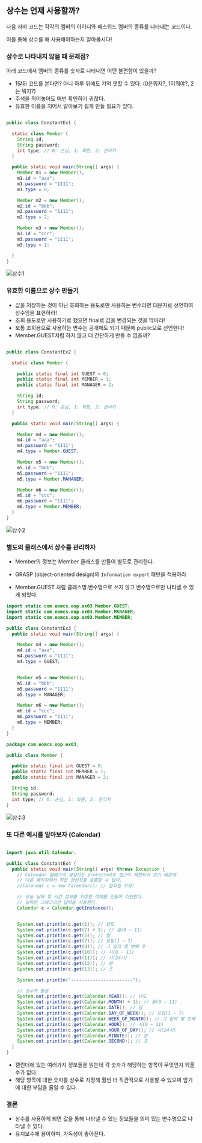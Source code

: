## 상수는 언제 사용할까?

다음 자바 코드는 각각의 멤버의 아이디와 패스워드 멤버의 종류를 나타내는 코드이다.

이를 통해 상수를 왜 사용해야하는지 알아봅시다!

### 상수로 나타내지 않을 때 문제점?

아래 코드에서 멤버의 종류를 숫자로 나타내면 어떤 불편함이 있을까?

- 1달뒤 코드를 본다면? 아니 하루 뒤에도 기억 못할 수 있다. (0은뭐지?, 1이뭐야?, 2는 뭐지?)
- 주석을 적어놓아도 매번 확인하기 귀찮다.
- 유효한 이름을 지어서 알아보기 쉽게 만들 필요가 있다.

```java

public class ConstantEx1 {

  static class Member {
    String id;
    String password;
    int type; // 0: 손님, 1: 회원, 2: 관리자
  }

  public static void main(String[] args) {
    Member m1 = new Member();
    m1.id = "aaa";
    m1.password = "1111";
    m1.type = 0;

    Member m2 = new Member();
    m2.id = "bbb";
    m2.password = "1111";
    m2.type = 2;

    Member m3 = new Member();
    m3.id = "ccc";
    m3.password = "1111";
    m3.type = 1;

  }
}
```

![상수1](https://user-images.githubusercontent.com/86590036/127098470-0eda7dcf-e799-4b94-9377-c59b943585a7.jpg)

### 유효한 이름으로 상수 만들기

- 값을 저장하는 것이 아닌 조회하는 용도로만 사용하는 변수라면 대문자로 선언하여 상수임을 표현하라!
- 조회 용도로만 사용하기로 했으면 final로 값을 변경되는 것을 막아라!
- 보통 조회용으로 사용하는 변수는 공개해도 되기 때문에 public으로 선언한다!
- Member.GUEST처럼 하지 않고 더 간단하게 만들 수 없을까?

```java

public class ConstantEx2 {

  static class Member {

    public static final int GUEST = 0;
    public static final int MEMBER = 1;
    public static final int MANAGER = 2;

    String id;
    String password;
    int type; // 0: 손님, 1: 회원, 2: 관리자
  }

  public static void main(String[] args) {

    Member m4 = new Member();
    m4.id = "aaa";
    m4.password = "1111";
    m4.type = Member.GUEST;

    Member m5 = new Member();
    m5.id = "bbb";
    m5.password = "1111";
    m5.type = Member.MANAGER;

    Member m6 = new Member();
    m6.id = "ccc";
    m6.password = "1111";
    m6.type = Member.MEMBER;
  }
}
```

![상수2](https://user-images.githubusercontent.com/86590036/127098484-f4e03566-28f9-47f3-b841-7402ca175757.jpg)

### 별도의 클래스에서 상수를 관리하자

- Member의 정보는 Member 클래스를 만들어 별도로 관리한다.
- GRASP (object-oriented design)의 `Information expert` 패턴을 적용하라

- Member.GUEST 처럼 클래스명.변수명으로 쓰지 않고 변수명으로만 나타낼 수 있게 되었다.

```java
import static com.eomcs.oop.ex03.Member.GUEST;
import static com.eomcs.oop.ex03.Member.MANAGER;
import static com.eomcs.oop.ex03.Member.MEMBER;

public class ConstantEx3 {
  public static void main(String[] args) {

    Member m4 = new Member();
    m4.id = "aaa";
    m4.password = "1111";
    m4.type = GUEST;


    Member m5 = new Member();
    m5.id = "bbb";
    m5.password = "1111";
    m5.type = MANAGER;

    Member m6 = new Member();
    m6.id = "ccc";
    m6.password = "1111";
    m6.type = MEMBER;
  }
}

```

```java
package com.eomcs.oop.ex03;

public class Member {

  public static final int GUEST = 0;
  public static final int MEMBER = 1;
  public static final int MANAGER = 2;

  String id;
  String password;
  int type; // 0: 손님, 1: 회원, 2: 관리자
}
```

![상수3](https://user-images.githubusercontent.com/86590036/127098505-28cb05c3-3aca-4b1e-9dfb-a78d8ac5f984.jpg)

### 또 다른 예시를 알아보자 (Calendar)

```java

import java.util.Calendar;

public class ConstantEx4 {
  public static void main(String[] args) throws Exception {
    // Calendar 클래스의 생성자는 protected로 접근이 제한되어 있기 때문에
    // 다른 패키지에서 직접 생성자를 호출할 수 없다.
    //Calendar c = new Calendar(); // 컴파일 오류!

    // 오늘 날짜 및 시간 정보를 저장한 객체를 만들어 리턴한다.
    // 달력은 그레고리안 달력을 사용한다.
    Calendar c = Calendar.getInstance();


    System.out.println(c.get(1)); // 년도
    System.out.println(c.get(2) + 1); // 월(0 ~ 11)
    System.out.println(c.get(5)); // 일
    System.out.println(c.get(7)); // 요일(1 ~ 7)
    System.out.println(c.get(4)); // 그 달의 몇 번째 주
    System.out.println(c.get(10)); // 시(0 ~ 11)
    System.out.println(c.get(11)); // 시(24시)
    System.out.println(c.get(12)); // 분
    System.out.println(c.get(13)); // 초

    System.out.println("-----------------------");

    // 상수의 활용
    System.out.println(c.get(Calendar.YEAR)); // 년도
    System.out.println(c.get(Calendar.MONTH) + 1); // 월(0 ~ 11)
    System.out.println(c.get(Calendar.DATE)); // 일
    System.out.println(c.get(Calendar.DAY_OF_WEEK)); // 요일(1 ~ 7)
    System.out.println(c.get(Calendar.WEEK_OF_MONTH)); // 그 달의 몇 번째 주
    System.out.println(c.get(Calendar.HOUR)); // 시(0 ~ 11)
    System.out.println(c.get(Calendar.HOUR_OF_DAY)); // 시(24시)
    System.out.println(c.get(Calendar.MINUTE)); // 분
    System.out.println(c.get(Calendar.SECOND)); // 초
  }
}
```

- 캘린더에 있는 여러가지 정보들을 읽는데 각 숫자가 해당하는 항목이 무엇인지 외울수가 없다.
- 해당 항목에 대한 숫자를 상수로 지정해 훨씬 더 직관적으로 사용할 수 있으며 암기에 대한 부담을 줄일 수 있다.

### 결론

- 상수를 사용하게 되면 값을 통해 나타낼 수 있는 정보들을 의미 있는 변수명으로 나타낼 수 있다.
- 유지보수에 용이하며, 가독성이 좋아진다.
